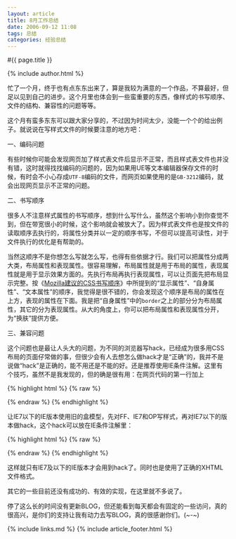 ```yaml
---
layout: article
title: 8月工作总结
date: 2006-09-12 11:08
tags: 总结
categories: 经验总结
---
```


#{{ page.title }}

{% include author.html %}

忙了一个月，终于也有点东东出来了，算是我较为满意的一个作品，不算最好，但足以见到自己的进步。这个月里也体会到一些蛮重要的东西，像样式的书写顺序、文件的结构、兼容性的问题等等。

这个月有蛮多东东可以跟大家分享的，不过因为时间太少，没能一个个的给出例子。就说说在写样式文件的时候要注意的地方吧：

一、编码问题

有些时候你可能会发现网页加了样式表文件后显示不正常，而且样式表文件也并没有错，这时就得找找编码的问题的，因为如果用UE等文本编辑器保存文件的时候，有时会不小心存成`UTF-8`编码的文件，而网页如果使用的是`GB-3212`编码，就会出现网页显示不正常的问题。

二、书写顺序

很多人不注意样式属性的书写顺序，想到什么写什么，虽然这个影响小到你查觉不到，但在带宽很小的时候，这个影响就会被放大了。因为样式表文件也是按文件的读取顺序去执行的，将属性分类并以一定的顺序书写，不但可以提高可读性，对于文件执行的优化是有帮助的。

当然这顺序不是你想怎么写就怎么写，也得有些依据才行。我们可以把属性分成两大类，布局属性和表现属性。很容易理解，布局属性就是用于布局的属性，表现属性就是用于显示效果方面的。先执行布局再执行表现属性，可以让页面先把布局显示完整。按《[Mozilla建议的CSS书写顺序](http://forest.blogbus.com/logs/2006/02/1970257.html)》中所提到的“显示属性”、“自身属性”、“文本属性”的顺序，我觉得是很不错的，你会发现这个顺序是布局的属性在上方，表现的属性在下面。我是把“自身属性”中的`border`之上的部分分为布局属性，其它的分为表现属性。从大的角度上，你可以把布局属性和表现属性分开，为“换肤”提供方便。

三、兼容问题

这个问题也是最让人头大的问题，为不同的浏览器写hack，已经成为很多用CSS布局的页面仔常做的事，但很少会有人去想怎么做hack才是“正确”的，我并不是说做“hack”是正确的，能不用还是不能的好。还是推荐使用IE条件注解。这里有个技巧，虽然不是我发现的，但的确是很有用：在网页代码的第一行加上

{% highlight html %}
{% raw %}
<?xml version="1.0" encoding="UTF-8"?>
{% endraw %}
{% endhighlight %}

让IE7以下的IE版本使用旧的盒模型，先对FF、IE7和OP写样式，再对IE7以下的版本做hack，这个hack可以放在IE条件注解里：

{% highlight html %}
{% raw %}
<!--[if lt IE 7]>样式文件<![endif]-->
{% endraw %}
{% endhighlight %}

这样就只有IE7及以下的IE版本才会用到hack了。同时也是使用了正确的XHTML文件格式。

其它的一些目前还没有成功的、有效的实现，在这里就不多说了。

停了这么长的时间没有更新BLOG，但还能看到每天都会有固定的一些访问，真的很高兴，是你们的支持让我有动力去写BLOG，真的很感谢你们。(*~-~*)

{% include links.md %}
{% include article_footer.html %}
